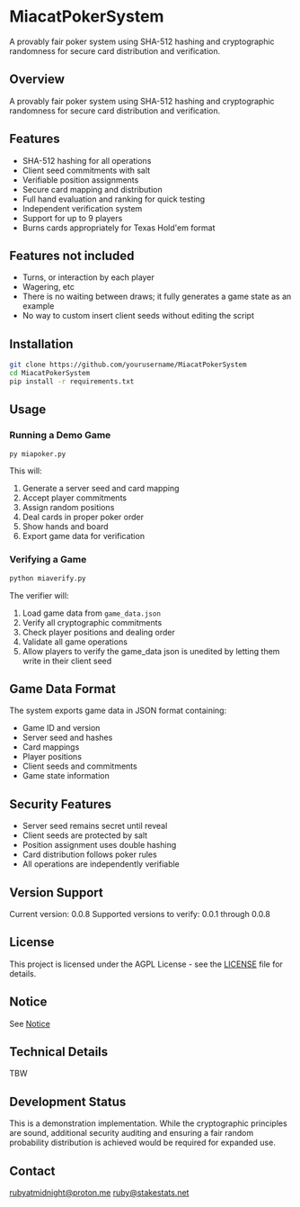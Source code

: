# MiacatPokerSystem

A provably fair poker system using SHA-512 hashing and cryptographic randomness for secure card distribution and verification.

## Overview

A provably fair poker system using SHA-512 hashing and cryptographic randomness for secure card distribution and verification.

## Features

- SHA-512 hashing for all operations
- Client seed commitments with salt
- Verifiable position assignments
- Secure card mapping and distribution
- Full hand evaluation and ranking for quick testing
- Independent verification system
- Support for up to 9 players
- Burns cards appropriately for Texas Hold'em format

## Features not included

- Turns, or interaction by each player
- Wagering, etc
- There is no waiting between draws; it fully generates a game state as an example
- No way to custom insert client seeds without editing the script

## Installation

```bash
git clone https://github.com/yourusername/MiacatPokerSystem
cd MiacatPokerSystem
pip install -r requirements.txt
```

## Usage

### Running a Demo Game

```bash
py miapoker.py
```

This will:
1. Generate a server seed and card mapping
2. Accept player commitments
3. Assign random positions
4. Deal cards in proper poker order
5. Show hands and board
6. Export game data for verification

### Verifying a Game

```bash
python miaverify.py
```

The verifier will:
1. Load game data from `game_data.json`
2. Verify all cryptographic commitments
3. Check player positions and dealing order
4. Validate all game operations
5. Allow players to verify the game_data json is unedited by letting them write in their client seed

## Game Data Format

The system exports game data in JSON format containing:
- Game ID and version
- Server seed and hashes
- Card mappings
- Player positions
- Client seeds and commitments
- Game state information

## Security Features

- Server seed remains secret until reveal
- Client seeds are protected by salt
- Position assignment uses double hashing
- Card distribution follows poker rules
- All operations are independently verifiable

## Version Support

Current version: 0.0.8
Supported versions to verify: 0.0.1 through 0.0.8

## License

This project is licensed under the AGPL License - see the [LICENSE](LICENSE) file for details.

## Notice

See [Notice](NOTICE)

## Technical Details

TBW

## Development Status

This is a demonstration implementation. While the cryptographic principles are sound, additional security auditing and ensuring a fair random probability distribution is achieved would be required for expanded use. 

## Contact

rubyatmidnight@proton.me
ruby@stakestats.net

